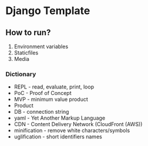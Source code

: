 # Django Template

## How to run?
1. Environment variables
2. Staticfiles
3. Media

### Dictionary
- REPL - read, evaluate, print, loop
- PoC - Proof of Concept
- MVP - minimum value product
- Product
- DB - connection string
- yaml - Yet Another Markup Language
- CDN - Content Delivery Network (CloudFront (AWS))
- minification - remove white characters/symbols
- uglification - short identifiers names
